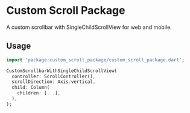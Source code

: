 # Custom Scroll Package

A custom scrollbar with SingleChildScrollView for web and mobile.

## Usage

```dart
import 'package:custom_scroll_package/custom_scroll_package.dart';

CustomScrollbarWithSingleChildScrollView(
  controller: ScrollController(),
  scrollDirection: Axis.vertical,
  child: Column(
    children: [...],
  ),
);
